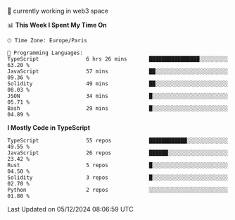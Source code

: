 🔭 currently working in web3 space

<!--START_SECTION:waka-->
📊 **This Week I Spent My Time On** 

```text
🕑︎ Time Zone: Europe/Paris

💬 Programming Languages: 
TypeScript               6 hrs 26 mins       ████████████████░░░░░░░░░   63.20 % 
JavaScript               57 mins             ██░░░░░░░░░░░░░░░░░░░░░░░   09.36 % 
Solidity                 49 mins             ██░░░░░░░░░░░░░░░░░░░░░░░   08.03 % 
JSON                     34 mins             █░░░░░░░░░░░░░░░░░░░░░░░░   05.71 % 
Bash                     29 mins             █░░░░░░░░░░░░░░░░░░░░░░░░   04.89 % 
```

**I Mostly Code in TypeScript** 

```text
TypeScript               55 repos            ████████████░░░░░░░░░░░░░   49.55 % 
JavaScript               26 repos            ██████░░░░░░░░░░░░░░░░░░░   23.42 % 
Rust                     5 repos             █░░░░░░░░░░░░░░░░░░░░░░░░   04.50 % 
Solidity                 3 repos             █░░░░░░░░░░░░░░░░░░░░░░░░   02.70 % 
Python                   2 repos             ░░░░░░░░░░░░░░░░░░░░░░░░░   01.80 % 
```




 Last Updated on 05/12/2024 08:06:59 UTC
<!--END_SECTION:waka-->
